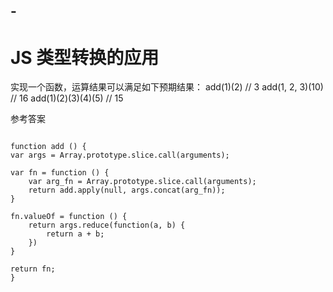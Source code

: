 ## -

# JS 类型转换的应用

实现一个函数，运算结果可以满足如下预期结果：
add(1)(2) // 3
add(1, 2, 3)(10) // 16
add(1)(2)(3)(4)(5) // 15

参考答案
```

function add () {
var args = Array.prototype.slice.call(arguments);

var fn = function () {
    var arg_fn = Array.prototype.slice.call(arguments);
    return add.apply(null, args.concat(arg_fn));
}

fn.valueOf = function () {
    return args.reduce(function(a, b) {
        return a + b;
    })
}

return fn;
}
```
